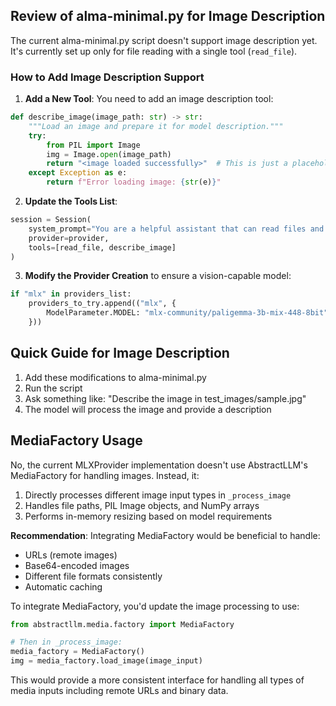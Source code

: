 
## Review of alma-minimal.py for Image Description

The current alma-minimal.py script doesn't support image description yet. It's currently set up only for file reading with a single tool (`read_file`).

### How to Add Image Description Support

1. **Add a New Tool**: You need to add an image description tool:

```python
def describe_image(image_path: str) -> str:
    """Load an image and prepare it for model description."""
    try:
        from PIL import Image
        img = Image.open(image_path)
        return "<image loaded successfully>"  # This is just a placeholder
    except Exception as e:
        return f"Error loading image: {str(e)}"
```

2. **Update the Tools List**:
```python
session = Session(
    system_prompt="You are a helpful assistant that can read files and describe images when needed.",
    provider=provider,
    tools=[read_file, describe_image]
)
```

3. **Modify the Provider Creation** to ensure a vision-capable model:
```python
if "mlx" in providers_list:
    providers_to_try.append(("mlx", {
        ModelParameter.MODEL: "mlx-community/paligemma-3b-mix-448-8bit"  # Vision-capable model
    }))
```

## Quick Guide for Image Description

1. Add these modifications to alma-minimal.py
2. Run the script
3. Ask something like: "Describe the image in test_images/sample.jpg"
4. The model will process the image and provide a description

## MediaFactory Usage

No, the current MLXProvider implementation doesn't use AbstractLLM's MediaFactory for handling images. Instead, it:

1. Directly processes different image input types in `_process_image`
2. Handles file paths, PIL Image objects, and NumPy arrays
3. Performs in-memory resizing based on model requirements

**Recommendation**: Integrating MediaFactory would be beneficial to handle:
- URLs (remote images)
- Base64-encoded images
- Different file formats consistently
- Automatic caching

To integrate MediaFactory, you'd update the image processing to use:
```python
from abstractllm.media.factory import MediaFactory

# Then in _process_image:
media_factory = MediaFactory()
img = media_factory.load_image(image_input)
```

This would provide a more consistent interface for handling all types of media inputs including remote URLs and binary data.
